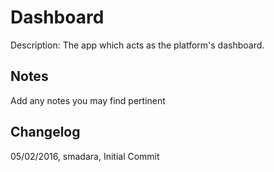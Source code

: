 Dashboard
===========
Description: The app which acts as the platform's dashboard.

Notes
----
Add any notes you may find pertinent 

Changelog
----
05/02/2016, smadara, Initial Commit

